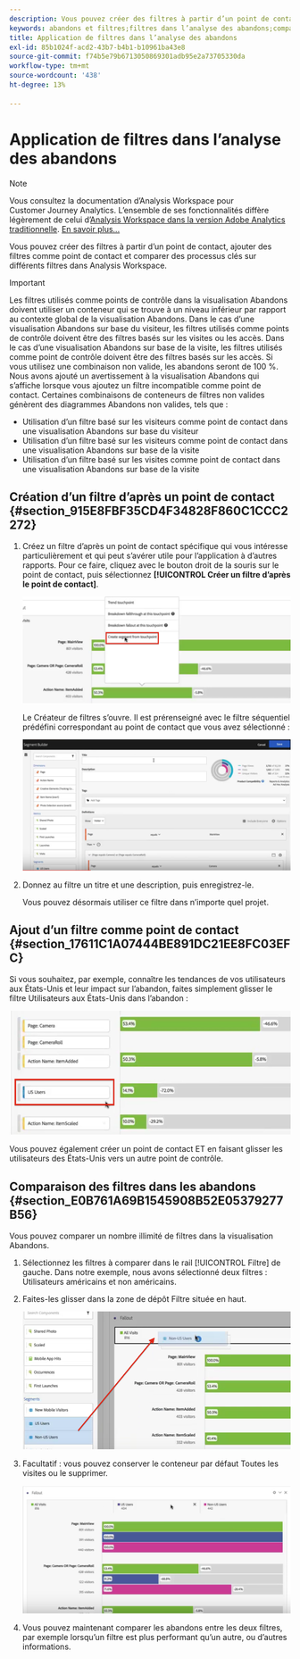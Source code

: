 ```yaml
---
description: Vous pouvez créer des filtres à partir d’un point de contact, ajouter des filtres comme point de contact et comparer des processus clés sur différents filtres dans Analysis Workspace.
keywords: abandons et filtres;filtres dans l’analyse des abandons;comparer des filtres dans les abandons
title: Application de filtres dans l’analyse des abandons
exl-id: 85b1024f-acd2-43b7-b4b1-b10961ba43e8
source-git-commit: f74b5e79b6713050869301adb95e2a73705330da
workflow-type: tm+mt
source-wordcount: '438'
ht-degree: 13%

---
```


# Application de filtres dans l’analyse des abandons

>[!NOTE]
>
>Vous consultez la documentation d’Analysis Workspace pour Customer Journey Analytics. L’ensemble de ses fonctionnalités diffère légèrement de celui d’[Analysis Workspace dans la version Adobe Analytics traditionnelle](https://experienceleague.adobe.com/docs/analytics/analyze/analysis-workspace/home.html). [En savoir plus...](/help/getting-started/cja-aa.md)

Vous pouvez créer des filtres à partir d’un point de contact, ajouter des filtres comme point de contact et comparer des processus clés sur différents filtres dans Analysis Workspace.

>[!IMPORTANT]
>
>Les filtres utilisés comme points de contrôle dans la visualisation Abandons doivent utiliser un conteneur qui se trouve à un niveau inférieur par rapport au contexte global de la visualisation Abandons. Dans le cas d’une visualisation Abandons sur base du visiteur, les filtres utilisés comme points de contrôle doivent être des filtres basés sur les visites ou les accès. Dans le cas d’une visualisation Abandons sur base de la visite, les filtres utilisés comme point de contrôle doivent être des filtres basés sur les accès. Si vous utilisez une combinaison non valide, les abandons seront de 100 %. Nous avons ajouté un avertissement à la visualisation Abandons qui s’affiche lorsque vous ajoutez un filtre incompatible comme point de contact. Certaines combinaisons de conteneurs de filtres non valides génèrent des diagrammes Abandons non valides, tels que :

* Utilisation d’un filtre basé sur les visiteurs comme point de contact dans une visualisation Abandons sur base du visiteur
* Utilisation d’un filtre basé sur les visiteurs comme point de contact dans une visualisation Abandons sur base de la visite
* Utilisation d’un filtre basé sur les visites comme point de contact dans une visualisation Abandons sur base de la visite

## Création d’un filtre d’après un point de contact {#section_915E8FBF35CD4F34828F860C1CCC2272}

1. Créez un filtre d’après un point de contact spécifique qui vous intéresse particulièrement et qui peut s’avérer utile pour l’application à d’autres rapports. Pour ce faire, cliquez avec le bouton droit de la souris sur le point de contact, puis sélectionnez **[!UICONTROL Créer un filtre d’après le point de contact]**.

   ![](assets/segment-from-touchpoint.png)

   Le Créateur de filtres s’ouvre. Il est prérenseigné avec le filtre séquentiel prédéfini correspondant au point de contact que vous avez sélectionné :

   ![](assets/segment-builder.png)

1. Donnez au filtre un titre et une description, puis enregistrez-le.

   Vous pouvez désormais utiliser ce filtre dans n’importe quel projet.

## Ajout d’un filtre comme point de contact {#section_17611C1A07444BE891DC21EE8FC03EFC}

Si vous souhaitez, par exemple, connaître les tendances de vos utilisateurs aux États-Unis et leur impact sur l’abandon, faites simplement glisser le filtre Utilisateurs aux États-Unis dans l’abandon :

![](assets/segment-touchpoint.png)

Vous pouvez également créer un point de contact ET en faisant glisser les utilisateurs des États-Unis vers un autre point de contrôle.

## Comparaison des filtres dans les abandons {#section_E0B761A69B1545908B52E05379277B56}

Vous pouvez comparer un nombre illimité de filtres dans la visualisation Abandons.

1. Sélectionnez les filtres à comparer dans le rail [!UICONTROL Filtre] de gauche. Dans notre exemple, nous avons sélectionné deux filtres : Utilisateurs américains et non américains.
1. Faites-les glisser dans la zone de dépôt Filtre située en haut.

   ![](assets/segment-drop.png)

1. Facultatif : vous pouvez conserver le conteneur par défaut Toutes les visites ou le supprimer.

   ![](assets/seg-compare.png)

1. Vous pouvez maintenant comparer les abandons entre les deux filtres, par exemple lorsqu’un filtre est plus performant qu’un autre, ou d’autres informations.
